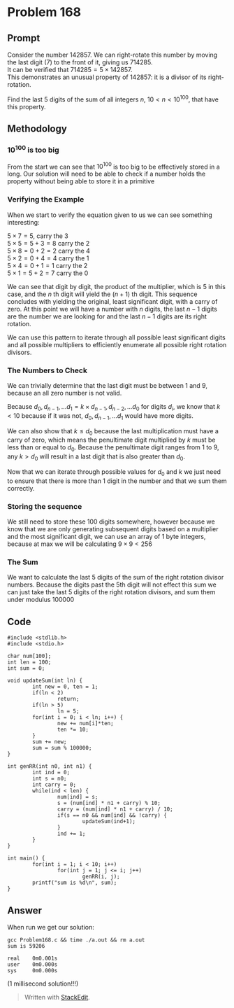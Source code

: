 ﻿# Problem 168
## Prompt 
Consider the number $142857$. We can right-rotate this number by moving the last digit ($7$) to the front of it, giving us $714285$.  
It can be verified that $714285 = 5 \times 142857$.  
This demonstrates an unusual property of $142857$: it is a divisor of its right-rotation.

Find the last $5$ digits of the sum of all integers $n$, $10 < n < 10^{100}$, that have this property.
## Methodology  
### $10^{100}$ is too big
From the start we can see that $10^{100}$ is too big to be effectively stored in a long. Our solution will need to be able to check if a number holds the property without being able to store it in a primitive
### Verifying the Example
When we start to verify the equation given to us we can see something interesting: 

$5 \times 7 = 5$, carry the $3$\
$5 \times 5 = 5+3 = 8$ carry the $2$\
$5\times 8 = 0 + 2 = 2$ carry the $4$\
$5 \times 2 = 0 + 4 = 4$ carry the $1$\
$5 \times 4 = 0 + 1 = 1$ carry the $2$\
$5 \times 1 = 5 + 2 = 7$ carry the $0$

We can see that digit by digit, the product of the multiplier, which is 5 in this case, and the $n$ th digit will yield the $(n+1)$ th digit. This sequence concludes with yielding the original, least significant digit, with a carry of zero. At this point we will have a number with $n$ digits, the last $n-1$ digits are the number we are looking for and the last $n-1$ digits are its right rotation.

We can use this pattern to iterate through all possible least significant digits and all possible multipliers to efficiently enumerate all possible right rotation divisors.
### The Numbers to Check
We can trivially determine that the last digit must be between 1 and 9, because an all zero number is not valid. 

Because $d_0,d_{n-1},\dots d_1 = k\times d_{n-1},d_{n-2},\dots d_0$ for digits $d_i$, we know that $k < 10$ because if it was not, $d_0,d_{n-1},\dots d_1$ would have more digits.

We can also show that $k \leq d_0$ because the last multiplication must have a carry of zero, which means the penultimate digit multiplied by $k$ must be less than or equal to $d_0$. Because the penultimate digit ranges from 1 to 9, any $k > d_0$ will result in a last digit that is also greater than $d_0$. 

Now that we can iterate through possible values for $d_0$ and $k$ we just need to ensure that there is more than 1 digit in the number and that we sum them correctly.
### Storing the sequence
We still need to store these 100 digits somewhere, however because we know that we are only generating subsequent digits based on a multiplier and the most significant digit, we can use an array of 1 byte integers, because at max we will be calculating $9\times9<256$
### The Sum
We want to calculate the last $5$ digits of the sum of the right rotation divisor numbers. Because the digits past the 5th digit will not effect this sum we can just take the last 5 digits of the right rotation divisors, and sum them under modulus $100000$
## Code
	#include <stdlib.h>
	#include <stdio.h>

	char num[100];
	int len = 100;
	int sum = 0;

	void updateSum(int ln) {
	        int new = 0, ten = 1;
	        if(ln < 2)
	                return;
	        if(ln > 5)
	                ln = 5;
	        for(int i = 0; i < ln; i++) {
	                new += num[i]*ten;
	                ten *= 10;
	        }
	        sum += new;
	        sum = sum % 100000;
	}

	int genRR(int n0, int n1) {
	        int ind = 0;
	        int s = n0;
	        int carry = 0;
	        while(ind < len) {
	                num[ind] = s;
	                s = (num[ind] * n1 + carry) % 10;
	                carry = (num[ind] * n1 + carry) / 10;
	                if(s == n0 && num[ind] && !carry) {
	                        updateSum(ind+1);
	                }
	                ind += 1;
	        }
	}

	int main() {
	        for(int i = 1; i < 10; i++)
	                for(int j = 1; j <= i; j++)
	                        genRR(i, j);
	        printf("sum is %d\n", sum);
	}
## Answer
When run we get our solution:

    gcc Problem168.c && time ./a.out && rm a.out
	sum is 59206

	real    0m0.001s
	user    0m0.000s
	sys     0m0.000s
(1 millisecond solution!!!)
> Written with [StackEdit](https://stackedit.io/).


